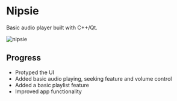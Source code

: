 # Nipsie
Basic audio player built with C++/Qt.  

![nipsie](https://user-images.githubusercontent.com/71678062/145694501-4e95981f-e4f6-4fd7-a5b2-1df0551c89d2.jpg)

## Progress
* Protyped the UI
* Added basic audio playing, seeking feature and volume control
* Added a basic playlist feature
* Improved app functionality
